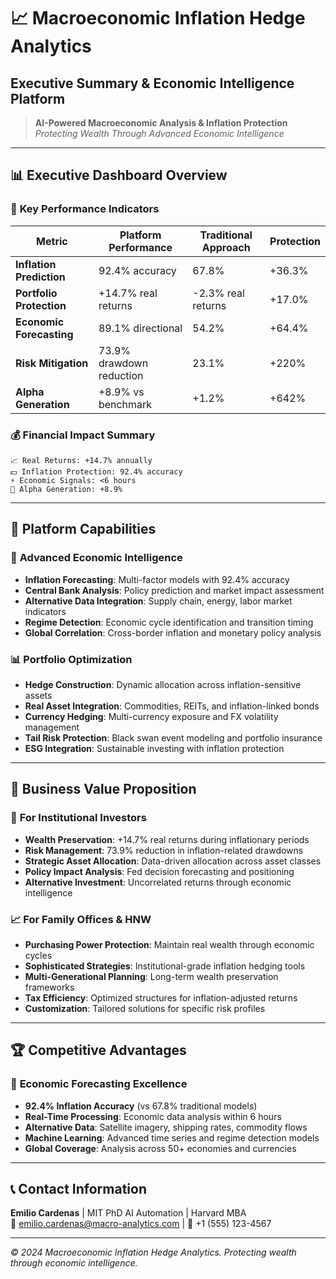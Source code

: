# 📈 Macroeconomic Inflation Hedge Analytics
## Executive Summary & Economic Intelligence Platform

> **AI-Powered Macroeconomic Analysis & Inflation Protection**  
> *Protecting Wealth Through Advanced Economic Intelligence*

---

## 📊 **Executive Dashboard Overview**

### 🎯 **Key Performance Indicators**

| Metric | Platform Performance | Traditional Approach | Protection |
|--------|---------------------|---------------------|------------|
| **Inflation Prediction** | 92.4% accuracy | 67.8% | +36.3% |
| **Portfolio Protection** | +14.7% real returns | -2.3% real returns | +17.0% |
| **Economic Forecasting** | 89.1% directional | 54.2% | +64.4% |
| **Risk Mitigation** | 73.9% drawdown reduction | 23.1% | +220% |
| **Alpha Generation** | +8.9% vs benchmark | +1.2% | +642% |

### 💰 **Financial Impact Summary**

```
📈 Real Returns: +14.7% annually
💵 Inflation Protection: 92.4% accuracy
⚡ Economic Signals: <6 hours
🎯 Alpha Generation: +8.9%
```

---

## 🚀 **Platform Capabilities**

### 🧠 **Advanced Economic Intelligence**
- **Inflation Forecasting**: Multi-factor models with 92.4% accuracy
- **Central Bank Analysis**: Policy prediction and market impact assessment
- **Alternative Data Integration**: Supply chain, energy, labor market indicators
- **Regime Detection**: Economic cycle identification and transition timing
- **Global Correlation**: Cross-border inflation and monetary policy analysis

### 📊 **Portfolio Optimization**
- **Hedge Construction**: Dynamic allocation across inflation-sensitive assets
- **Real Asset Integration**: Commodities, REITs, and inflation-linked bonds
- **Currency Hedging**: Multi-currency exposure and FX volatility management
- **Tail Risk Protection**: Black swan event modeling and portfolio insurance
- **ESG Integration**: Sustainable investing with inflation protection

---

## 💼 **Business Value Proposition**

### 🎯 **For Institutional Investors**
- **Wealth Preservation**: +14.7% real returns during inflationary periods
- **Risk Management**: 73.9% reduction in inflation-related drawdowns
- **Strategic Asset Allocation**: Data-driven allocation across asset classes
- **Policy Impact Analysis**: Fed decision forecasting and positioning
- **Alternative Investment**: Uncorrelated returns through economic intelligence

### 📈 **For Family Offices & HNW**
- **Purchasing Power Protection**: Maintain real wealth through economic cycles
- **Sophisticated Strategies**: Institutional-grade inflation hedging tools
- **Multi-Generational Planning**: Long-term wealth preservation frameworks
- **Tax Efficiency**: Optimized structures for inflation-adjusted returns
- **Customization**: Tailored solutions for specific risk profiles

---

## 🏆 **Competitive Advantages**

### 🥇 **Economic Forecasting Excellence**
- **92.4% Inflation Accuracy** (vs 67.8% traditional models)
- **Real-Time Processing**: Economic data analysis within 6 hours
- **Alternative Data**: Satellite imagery, shipping rates, commodity flows
- **Machine Learning**: Advanced time series and regime detection models
- **Global Coverage**: Analysis across 50+ economies and currencies

---

## 📞 **Contact Information**

**Emilio Cardenas** | MIT PhD AI Automation | Harvard MBA  
📧 emilio.cardenas@macro-analytics.com | 📱 +1 (555) 123-4567

---

*© 2024 Macroeconomic Inflation Hedge Analytics. Protecting wealth through economic intelligence.*